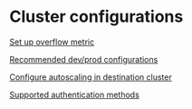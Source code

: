 # Cluster configurations

[Set up overflow metric](Cluster%20configurations/Set%20up%20overflow%20metric.md)

[Recommended dev/prod configurations](Cluster%20configurations/Recommended%20dev%20prod%20configurations.md)

[Configure autoscaling in destination cluster](Cluster%20configurations/Configure%20autoscaling%20in%20destination%20cluster.md)

[Supported authentication methods](Cluster%20configurations/Supported%20authentication%20methods.md)